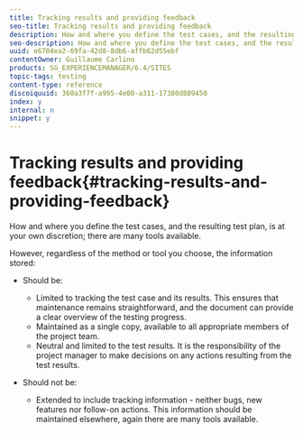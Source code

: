 ```yaml
---
title: Tracking results and providing feedback
seo-title: Tracking results and providing feedback
description: How and where you define the test cases, and the resulting test plan, is at your own discretion
seo-description: How and where you define the test cases, and the resulting test plan, is at your own discretion
uuid: e6704ea2-69fa-42d8-8db6-affb62d55ebf
contentOwner: Guillaume Carlino
products: SG_EXPERIENCEMANAGER/6.4/SITES
topic-tags: testing
content-type: reference
discoiquuid: 360a3f7f-a995-4e00-a311-17380d809450
index: y
internal: n
snippet: y
---
```


# Tracking results and providing feedback{#tracking-results-and-providing-feedback}

How and where you define the test cases, and the resulting test plan, is at your own discretion; there are many tools available.

However, regardless of the method or tool you choose, the information stored:

* Should be:

    * Limited to tracking the test case and its results. This ensures that maintenance remains straightforward, and the document can provide a clear overview of the testing progress.
    * Maintained as a single copy, available to all appropriate members of the project team.
    * Neutral and limited to the test results. It is the responsibility of the project manager to make decisions on any actions resulting from the test results.

* Should not be:

    * Extended to include tracking information - neither bugs, new features nor follow-on actions. This information should be maintained elsewhere, again there are many tools available.

